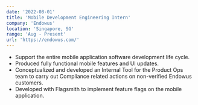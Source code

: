 ```yaml
---
date: '2022-08-01'
title: 'Mobile Development Engineering Intern'
company: 'Endowus'
location: 'Singapore, SG'
range: 'Aug - Present'
url: 'https://endowus.com/'
---
```


- Support the entire mobile application software development life cycle.
- Produced fully functional mobile features and UI updates.
- Conceptualized and developed an Internal Tool for the Product Ops team to carry out Compliance related actions on non-verified Endowus customers.
- Developed with Flagsmith to implement feature flags on the mobile application.
